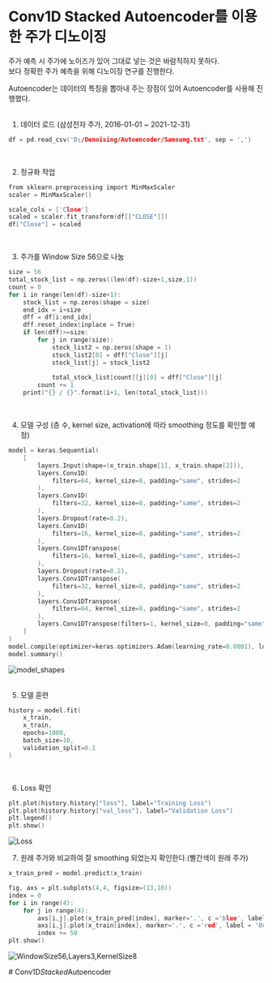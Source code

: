 # Conv1D Stacked Autoencoder를 이용한 주가 디노이징

주가 예측 시 주가에 노이즈가 있어 그대로 넣는 것은 바람직하지 못하다.<br/>
보다 정확한 주가 예측을 위해 디노이징 연구를 진행한다.<br/>

Autoencoder는 데이터의 특징을 뽑아내 주는 장점이 있어 Autoencoder를 사용해 진행했다.
<br/><br/>

1. 데이터 로드 (삼성전자 주가, 2016-01-01 ~ 2021-12-31)

```c
df = pd.read_csv('D:/Denoising/Autoencoder/Samsung.txt', sep = ',')
```
<br/>

2. 정규화 작업

```c
from sklearn.preprocessing import MinMaxScaler
scaler = MinMaxScaler()

scale_cols = ['Close']
scaled = scaler.fit_transform(df[["CLOSE"]])
df["Close"] = scaled
```
<br/>

3. 주가를 Window Size 56으로 나눔
```c
size = 56
total_stock_list = np.zeros((len(df)-size+1,size,1))
count = 0
for i in range(len(df)-size+1):
    stock_list = np.zeros(shape = size)
    end_idx = i+size
    dff = df[i:end_idx]
    dff.reset_index(inplace = True)
    if len(dff)>=size:
        for j in range(size):
            stock_list2 = np.zeros(shape = 1)
            stock_list2[0] = dff["Close"][j]
            stock_list[j] = stock_list2
            
            total_stock_list[count][j][0] = dff["Close"][j]            
        count += 1
    print("{} / {}".format(i+1, len(total_stock_list)))
```
<br/>

4. 모델 구성 (층 수, kernel size, activation에 따라 smoothing 정도를 확인할 예정)
```c
model = keras.Sequential(
    [
        layers.Input(shape=(x_train.shape[1], x_train.shape[2])),
        layers.Conv1D(
            filters=64, kernel_size=8, padding="same", strides=2
        ),
        layers.Conv1D(
            filters=32, kernel_size=8, padding="same", strides=2
        ),
        layers.Dropout(rate=0.2),
        layers.Conv1D(
            filters=16, kernel_size=8, padding="same", strides=2
        ),
        layers.Conv1DTranspose(
            filters=16, kernel_size=8, padding="same", strides=2
        ),
        layers.Dropout(rate=0.2),
        layers.Conv1DTranspose(
            filters=32, kernel_size=8, padding="same", strides=2
        ),
        layers.Conv1DTranspose(
            filters=64, kernel_size=8, padding="same", strides=2
        ),
        layers.Conv1DTranspose(filters=1, kernel_size=8, padding="same"),
    ]
)
model.compile(optimizer=keras.optimizers.Adam(learning_rate=0.0001), loss="mse")
model.summary()
```
![model_shapes](https://user-images.githubusercontent.com/60992415/185845603-175530ea-29da-4a3e-ace4-75657fd8f0a8.png)
<br/><br/>

5. 모델 훈련
```c
history = model.fit(
    x_train,
    x_train,
    epochs=1000,
    batch_size=10,
    validation_split=0.1
)
```
<br/>

6. Loss 확인
```c
plt.plot(history.history["loss"], label="Training Loss")
plt.plot(history.history["val_loss"], label="Validation Loss")
plt.legend()
plt.show()
```
![Loss](https://user-images.githubusercontent.com/60992415/185844480-e6c60cc1-344e-4a2c-a076-3160ced45945.png)


7. 원래 주가와 비교하여 잘 smoothing 되었는지 확인한다.(빨간색이 원래 주가)
```c
x_train_pred = model.predict(x_train)

fig, axs = plt.subplots(4,4, figsize=(13,10))
index = 0
for i in range(4):
    for j in range(4):
        axs[i,j].plot(x_train_pred[index], marker='.', c ='blue', label = 'Pred_Data')
        axs[i,j].plot(x_train[index], marker='.', c ='red', label = 'Ori_Data')
        index += 50
plt.show()
```
![WindowSize56,Layers3,KernelSize8](https://user-images.githubusercontent.com/60992415/185844667-9c6f9c53-4d5e-489c-bb16-4c49a777d59e.png)



#   C o n v 1 D _ S t a c k e d _ A u t o e n c o d e r  
 